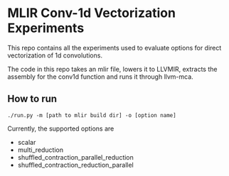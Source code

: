 # MLIR Conv-1d Vectorization Experiments

This repo contains all the experiments used to evaluate options
for direct vectorization of 1d convolutions.


The code in this repo takes an mlir file, lowers it to LLVMIR,
extracts the assembly for the conv1d function and runs it through
llvm-mca.

## How to run

```
./run.py -m [path to mlir build dir] -o [option name]
```

Currently, the supported options are
- scalar
- multi_reduction
- shuffled_contraction_parallel_reduction
- shuffled_contraction_reduction_parallel
